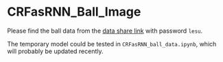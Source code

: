 # CRFasRNN_Ball_Image

Please find the ball data from the [data share link](https://pan.baidu.com/s/1rtAfoqGY40WxatyjwvOoFg) with password `lesu`.

The temporary model could be tested in `CRFasRNN_ball_data.ipynb`, which will probably be updated recently.

